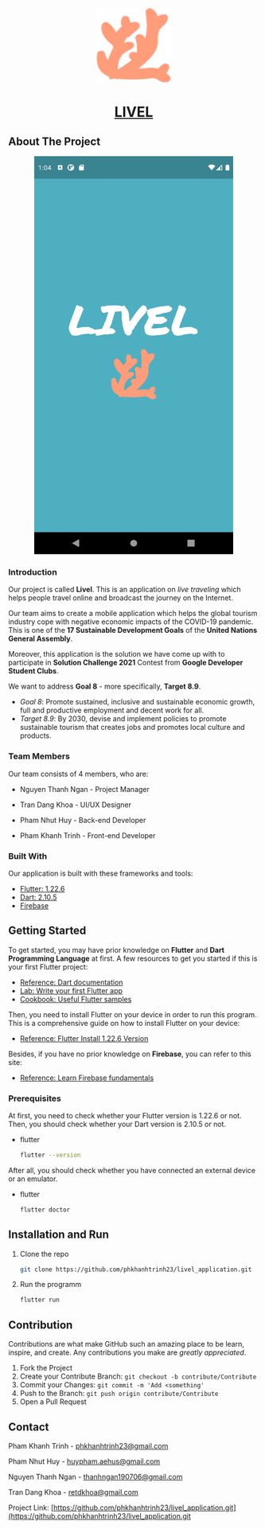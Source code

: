 <p align="center">
  <a href="https://github.com/phkhanhtrinh23/livel_application">
    <img src="images/logo.png" alt="Logo" width="150" height="150">
    <h1 align="center", style="color:#FF4EAFC1"> LIVEL </h1>
  </a>
</p>


## About The Project

<p align="center">
<img src="https://github.com/phkhanhtrinh23/livel_application/blob/main/images/screenshot.png" alt="Screenshot" width=400 height=800>
</p>



### Introduction

Our project is called **Livel**. This is an application on *live traveling* which helps people travel online and broadcast the journey on the Internet.

Our team aims to create a mobile application which helps the global tourism industry cope with negative economic impacts of the COVID-19 pandemic. This is one of the **17 Sustainable Development Goals** of the **United Nations General Assembly**.

Moreover, this application is the solution we have come up with to participate in **Solution Challenge 2021** Contest from **Google Developer Student Clubs**.

We want to address **Goal 8** - more specifically, **Target 8.9**.

- *Goal 8*: Promote sustained, inclusive and sustainable economic growth, full and productive employment and decent work for all.
- *Target 8.9*: By 2030, devise and implement policies to promote sustainable tourism that creates jobs and promotes local culture and products.



### Team Members

Our team consists of 4 members, who are:

- Nguyen Thanh Ngan - Project Manager

- Tran Dang Khoa - UI/UX Designer

- Pham Nhut Huy - Back-end Developer

- Pham Khanh Trinh - Front-end Developer

### Built With

Our application is built with these frameworks and tools:
* [Flutter: 1.22.6](https://flutter.dev/docs/development/tools/sdk/releases)
* [Dart: 2.10.5](https://dart.dev/)
* [Firebase](https://firebase.google.com/)



<!-- GETTING STARTED -->
## Getting Started

To get started, you may have prior knowledge on **Flutter** and **Dart Programming Language** at first. A few resources to get you started if this is your first Flutter project:

- [Reference: Dart documentation](https://dart.dev/guides)
- [Lab: Write your first Flutter app](https://flutter.dev/docs/get-started/codelab)
- [Cookbook: Useful Flutter samples](https://flutter.dev/docs/cookbook)

Then, you need to install Flutter on your device in order to run this program. This is a comprehensive guide on how to install Flutter on your device:

- [Reference: Flutter Install 1.22.6 Version](https://flutter.dev/docs/development/tools/sdk/releases)

Besides, if you have no prior knowledge on **Firebase**, you can refer to this site:

- [Reference: Learn Firebase fundamentals](https://firebase.google.com/docs/guides?authuser=0)



### Prerequisites

At first, you need to check whether your Flutter version is 1.22.6 or not. Then, you should check whether your Dart version is 2.10.5 or not.
* flutter
  ```sh
  flutter --version
  ```

After all, you should check whether you have connected an external device or an emulator.
* flutter
  ```sh
  flutter doctor
  ```



## Installation and Run

1. Clone the repo
   ```sh
   git clone https://github.com/phkhanhtrinh23/livel_application.git
   ```
2. Run the programm
   ```sh
   flutter run
   ```



<!-- CONTRIBUTING -->
## Contribution

Contributions are what make GitHub such an amazing place to be learn, inspire, and create. Any contributions you make are *greatly appreciated*.

1. Fork the Project
2. Create your Contribute Branch: `git checkout -b contribute/Contribute`
3. Commit your Changes: `git commit -m 'Add <something'`
4. Push to the Branch: `git push origin contribute/Contribute`
5. Open a Pull Request



<!-- CONTACT -->
## Contact

Pham Khanh Trinh - phkhanhtrinh23@gmail.com

Pham Nhut Huy - huypham.aehus@gmail.com

Nguyen Thanh Ngan - thanhngan190706@gmail.com

Tran Dang Khoa - retdkhoa@gmail.com

Project Link: [https://github.com/phkhanhtrinh23/livel_application.git](https://github.com/phkhanhtrinh23/livel_application.git
